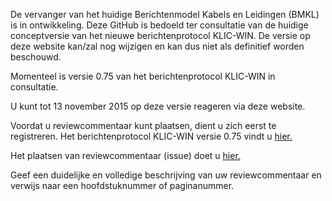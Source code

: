 De vervanger van het huidige Berichtenmodel Kabels en Leidingen (BMKL) is in ontwikkeling. Deze GitHub is bedoeld ter consultatie van de huidige conceptversie van het nieuwe berichtenprotocol KLIC-WIN. 
De versie op deze website kan/zal nog wijzigen en kan dus niet als definitief worden beschouwd. 

Momenteel is versie 0.75 van het berichtenprotocol KLIC-WIN in consultatie.
 
U kunt tot 13 november 2015 op deze versie reageren via deze website.

Voordat u reviewcommentaar kunt plaatsen, dient u zich eerst te registreren.
Het berichtenprotocol KLIC-WIN versie 0.75 vindt u [hier.](https://github.com/Kadaster/KLIC-WIN/tree/master/Berichtenprotocol%20KLIC-WIN)

Het plaatsen van reviewcommentaar (issue) doet u [hier.](https://github.com/Kadaster/KLIC-WIN/issues)

Geef een duidelijke en volledige beschrijving van uw reviewcommentaar en verwijs naar een hoofdstuknummer of paginanummer.
